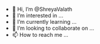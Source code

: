 - 👋 Hi, I’m @ShreyaValath
- 👀 I’m interested in ...
- 🌱 I’m currently learning ...
- 💞️ I’m looking to collaborate on ...
- 📫 How to reach me ...

<!---
ShreyaValath/ShreyaValath is a ✨ special ✨ repository because its `README.md` (this file) appears on your GitHub profile.
You can click the Preview link to take a look at your changes.
--->
